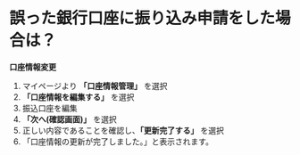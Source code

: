 # 誤った銀行口座に振り込み申請をした場合は？		

**口座情報変更**
1. マイページより **「口座情報管理」** を選択
2. **「口座情報を編集する」** を選択
3. 振込口座を編集
4. **「次へ(確認画面)」** を選択
5. 正しい内容であることを確認し、**「更新完了する」** を選択
6. 「口座情報の更新が完了しました。」と表示されます。